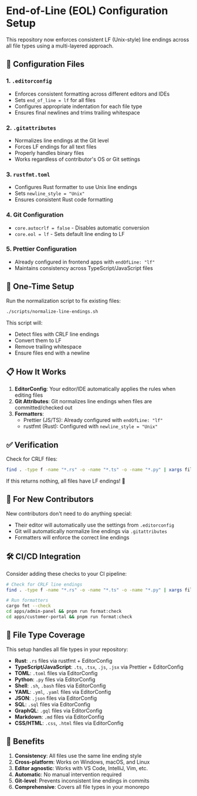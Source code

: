 # End-of-Line (EOL) Configuration Setup

This repository now enforces consistent LF (Unix-style) line endings across all file types using a multi-layered approach.

## 🔧 Configuration Files

### 1. `.editorconfig`
- Enforces consistent formatting across different editors and IDEs
- Sets `end_of_line = lf` for all files
- Configures appropriate indentation for each file type
- Ensures final newlines and trims trailing whitespace

### 2. `.gitattributes`
- Normalizes line endings at the Git level
- Forces LF endings for all text files
- Properly handles binary files
- Works regardless of contributor's OS or Git settings

### 3. `rustfmt.toml`
- Configures Rust formatter to use Unix line endings
- Sets `newline_style = "Unix"`
- Ensures consistent Rust code formatting

### 4. Git Configuration
- `core.autocrlf = false` - Disables automatic conversion
- `core.eol = lf` - Sets default line ending to LF

### 5. Prettier Configuration
- Already configured in frontend apps with `endOfLine: "lf"`
- Maintains consistency across TypeScript/JavaScript files

## 🚀 One-Time Setup

Run the normalization script to fix existing files:

```bash
./scripts/normalize-line-endings.sh
```

This script will:
- Detect files with CRLF line endings
- Convert them to LF
- Remove trailing whitespace
- Ensure files end with a newline

## 📋 How It Works

1. **EditorConfig**: Your editor/IDE automatically applies the rules when editing files
2. **Git Attributes**: Git normalizes line endings when files are committed/checked out
3. **Formatters**: 
   - Prettier (JS/TS): Already configured with `endOfLine: "lf"`
   - rustfmt (Rust): Configured with `newline_style = "Unix"`

## ✅ Verification

Check for CRLF files:
```bash
find . -type f -name "*.rs" -o -name "*.ts" -o -name "*.py" | xargs file | grep CRLF
```

If this returns nothing, all files have LF endings! 🎉

## 🔄 For New Contributors

New contributors don't need to do anything special:
- Their editor will automatically use the settings from `.editorconfig`
- Git will automatically normalize line endings via `.gitattributes`
- Formatters will enforce the correct line endings

## 🛠️ CI/CD Integration

Consider adding these checks to your CI pipeline:

```bash
# Check for CRLF line endings
find . -type f -name "*.rs" -o -name "*.ts" -o -name "*.py" | xargs file | grep CRLF && exit 1

# Run formatters
cargo fmt --check
cd apps/admin-panel && pnpm run format:check
cd apps/customer-portal && pnpm run format:check
```

## 📖 File Type Coverage

This setup handles all file types in your repository:
- **Rust**: `.rs` files via rustfmt + EditorConfig
- **TypeScript/JavaScript**: `.ts`, `.tsx`, `.js`, `.jsx` via Prettier + EditorConfig  
- **TOML**: `.toml` files via EditorConfig
- **Python**: `.py` files via EditorConfig
- **Shell**: `.sh`, `.bash` files via EditorConfig
- **YAML**: `.yml`, `.yaml` files via EditorConfig
- **JSON**: `.json` files via EditorConfig
- **SQL**: `.sql` files via EditorConfig
- **GraphQL**: `.gql` files via EditorConfig
- **Markdown**: `.md` files via EditorConfig
- **CSS/HTML**: `.css`, `.html` files via EditorConfig

## 🎯 Benefits

1. **Consistency**: All files use the same line ending style
2. **Cross-platform**: Works on Windows, macOS, and Linux
3. **Editor agnostic**: Works with VS Code, IntelliJ, Vim, etc.
4. **Automatic**: No manual intervention required
5. **Git-level**: Prevents inconsistent line endings in commits
6. **Comprehensive**: Covers all file types in your monorepo